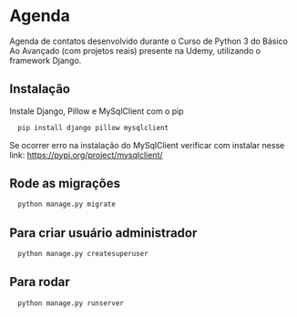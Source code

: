 # Agenda

Agenda de contatos desenvolvido durante o Curso de Python 3 do Básico Ao Avançado (com projetos reais) presente na Udemy, utilizando o framework Django.


## Instalação

Instale Django, Pillow e MySqlClient com o pip

```bash
  pip install django pillow mysqlclient
```
Se ocorrer erro na instalação do MySqlClient verificar com instalar nesse link: https://pypi.org/project/mysqlclient/

## Rode as migrações

```bash
  python manage.py migrate
```

## Para criar usuário administrador

```bash
  python manage.py createsuperuser
```
## Para rodar

```bash
  python manage.py runserver
```
